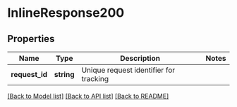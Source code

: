 # InlineResponse200

## Properties
Name | Type | Description | Notes
------------ | ------------- | ------------- | -------------
**request_id** | **string** | Unique request identifier for tracking | 

[[Back to Model list]](../README.md#documentation-for-models) [[Back to API list]](../README.md#documentation-for-api-endpoints) [[Back to README]](../README.md)


